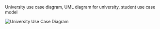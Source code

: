 University use case diagram, UML diagram for university, student use case model

![University Use Case Diagram]()
